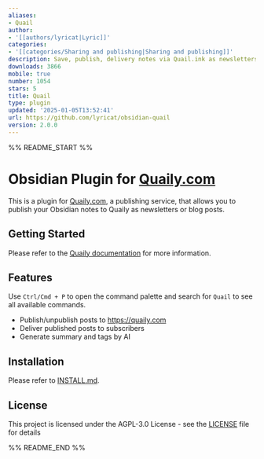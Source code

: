 ```yaml
---
aliases:
- Quail
author:
- '[[authors/lyricat|Lyric]]'
categories:
- '[[categories/Sharing and publishing|Sharing and publishing]]'
description: Save, publish, delivery notes via Quail.ink as newsletters and blogs.
downloads: 3866
mobile: true
number: 1054
stars: 5
title: Quail
type: plugin
updated: '2025-01-05T13:52:41'
url: https://github.com/lyricat/obsidian-quail
version: 2.0.0
---
```


%% README_START %%

# Obsidian Plugin for [Quaily.com](https://quaily.com)

This is a plugin for [Quaily.com](https://quaily.com), a publishing service, that allows you to publish your Obsidian notes to Quaily as newsletters or blog posts.

## Getting Started

Please refer to the [Quaily documentation](https://docs.quaily.com/writer/obsidian-plugin.html) for more information.

## Features

Use `Ctrl/Cmd + P` to open the command palette and search for `Quail` to see all available commands.

- Publish/unpublish posts to https://quaily.com
- Deliver published posts to subscribers
- Generate summary and tags by AI

## Installation

Please refer to [INSTALL.md](INSTALL.md).

## License

This project is licensed under the AGPL-3.0 License - see the [LICENSE](LICENSE) file for details


%% README_END %%